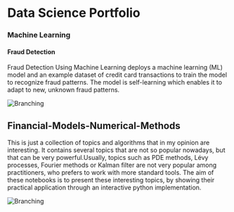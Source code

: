 
# Data Science Portfolio

### Machine Learning

#### Fraud Detection

Fraud Detection Using Machine Learning deploys a machine learning (ML) model and an example dataset of credit card transactions to train the model to recognize fraud patterns. The model is self-learning which enables it to adapt to new, unknown fraud patterns.

![Branching](https://www.arkoselabs.com/wp-content/uploads/Screen-Shot-2020-12-23-at-2.06.21-PM.png)

## Financial-Models-Numerical-Methods 

This is just a collection of topics and algorithms that in my opinion are interesting. It contains several topics that are not so popular nowadays, but that can be very powerful.Usually, topics such as PDE methods, Lévy processes, Fourier methods or Kalman filter are not very popular among practitioners, who prefers to work with more standard tools. The aim of these notebooks is to present these interesting topics, by showing their practical application through an interactive python implementation.

![Branching](https://www.ox.ac.uk/sites/files/oxford/styles/ow_medium_feature/s3/field/field_image_main/numerical.jpg?itok=WCZbs6TZ)

